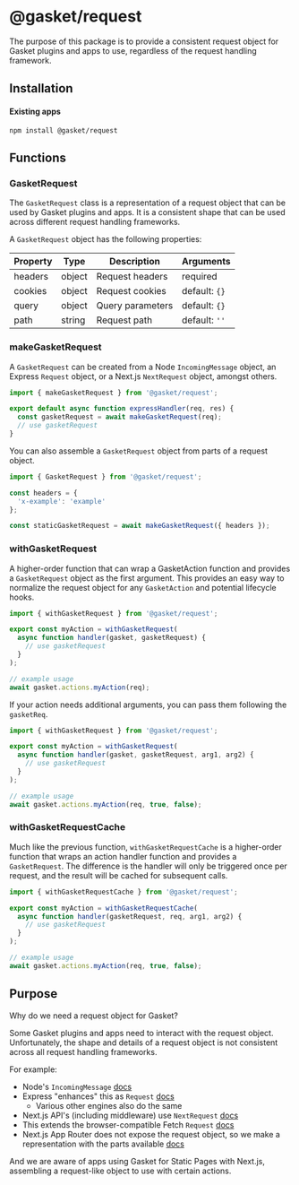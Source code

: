 # @gasket/request

The purpose of this package is to provide a consistent request object for Gasket
plugins and apps to use, regardless of the request handling framework.

## Installation

#### Existing apps

```shell
npm install @gasket/request
```

## Functions

### GasketRequest

The `GasketRequest` class is a representation of a request object that can be
used by Gasket plugins and apps. It is a consistent shape that can be used
across different request handling frameworks.

A `GasketRequest` object has the following properties:

| Property | Type   | Description       | Arguments     |
|----------|--------|-------------------|---------------|
| headers  | object | Request headers   | required      |
| cookies  | object | Request cookies   | default: `{}` |
| query    | object | Query parameters  | default: `{}` |
| path     | string | Request path      | default: `''` |

### makeGasketRequest

A `GasketRequest` can be created from a Node `IncomingMessage` object, an
Express `Request` object, or a Next.js `NextRequest` object, amongst others.

```js
import { makeGasketRequest } from '@gasket/request';

export default async function expressHandler(req, res) {
  const gasketRequest = await makeGasketRequest(req);
  // use gasketRequest
}
```

You can also assemble a `GasketRequest` object from parts of a request object.

```js
import { GasketRequest } from '@gasket/request';

const headers = {
  'x-example': 'example'
};

const staticGasketRequest = await makeGasketRequest({ headers });
````

### withGasketRequest

A higher-order function that can wrap a GasketAction function and provides a
`GasketRequest` object as the first argument.
This provides an easy way to normalize the request object for any `GasketAction`
and potential lifecycle hooks.

```js
import { withGasketRequest } from '@gasket/request';

export const myAction = withGasketRequest(
  async function handler(gasket, gasketRequest) {
    // use gasketRequest
  }
);

// example usage
await gasket.actions.myAction(req);
```

If your action needs additional arguments, you can pass them following the `gasketReq`.

```js
import { withGasketRequest } from '@gasket/request';

export const myAction = withGasketRequest(
  async function handler(gasket, gasketRequest, arg1, arg2) {
    // use gasketRequest
  }
);

// example usage
await gasket.actions.myAction(req, true, false);
```

### withGasketRequestCache

Much like the previous function, `withGasketRequestCache` is a higher-order
function that wraps an action handler function and provides a `GasketRequest`.
The difference is the handler will only be triggered once per request, and the
result will be cached for subsequent calls.

```js
import { withGasketRequestCache } from '@gasket/request';

export const myAction = withGasketRequestCache(
  async function handler(gasketRequest, req, arg1, arg2) {
    // use gasketRequest
  }
);

// example usage
await gasket.actions.myAction(req, true, false);
```

## Purpose

Why do we need a request object for Gasket?

Some Gasket plugins and apps need to interact with the request object.
Unfortunately, the shape and details of a request object is not consistent
across all request handling frameworks.

For example:

- Node's `IncomingMessage` [docs](https://nodejs.org/api/http.html#http_class_http_incomingmessage)
- Express "enhances" this as `Request` [docs](https://expressjs.com/en/api.html#req)
  - Various other engines also do the same
- Next.js API's (including middleware) use `NextRequest` [docs](https://nextjs.org/docs/pages/api-reference/functions/next-request)
- This extends the browser-compatible Fetch `Request` [docs](https://developer.mozilla.org/en-US/docs/Web/API/Request)
- Next.js App Router does not expose the request object, so we make a representation with the parts available [docs](https://github.com/godaddy/gasket/blob/main/packages/gasket-nextjs/README.md#request)

And we are aware of apps using Gasket for Static Pages with Next.js,
assembling a request-like object to use with certain actions.
